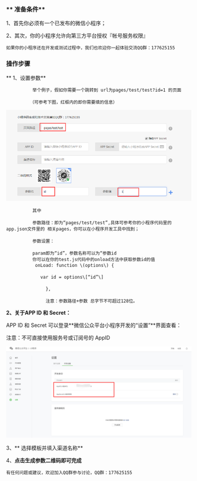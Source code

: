 ### ** 准备条件**

1、首先你必须有一个已发布的微信小程序；

2、其次，你的小程序允许向第三方平台授权『帐号服务权限』

```
如果你的小程序还在开发或测试过程中，我们也欢迎你一起体验交流QQ群：177625155
```

### 操作步骤

**   1、设置参数**

```
          举个例子，假如你需要一个跳转到 url为pages/test/test?id=1 的页面

         （可参考下图，红框内的即你需要填的信息）
```

[![](/assets/QQ截图20171228175904.png)](https://blogcdnimg.clewm.net/2017/06/mina-param-2.png)

```
          其中

          参数路径：即为“pages/test/test”,具体可参考你的小程序代码里的 app.json文件里的 相关pages，你可以在小程序开发工具中找到；

          参数设置：       

          param即为“id”，参数名称可以为“参数id
          你可以在你的test.js代码中的onload方法中获取参数id的值
           onLoad: function \(options\) {  

             var id = options\[“id”\]  

               },

               注意：参数路径+参数 总字节不可超过128位。
```

**2、关于APP ID 和 Secret：**

APP ID 和 Secret 可以登录**微信公众平台小程序开发的“设置”**界面查看：

注意：不可直接使用服务号或订阅号的 AppID

![](/assets/QQ截图20171228174848.png)

3、** 选择模板并填入渠道名称**

4、**点击生成参数二维码即可完成**

```
有任何问题或建议，欢迎加入QQ群参与讨论，QQ群：177625155
```



